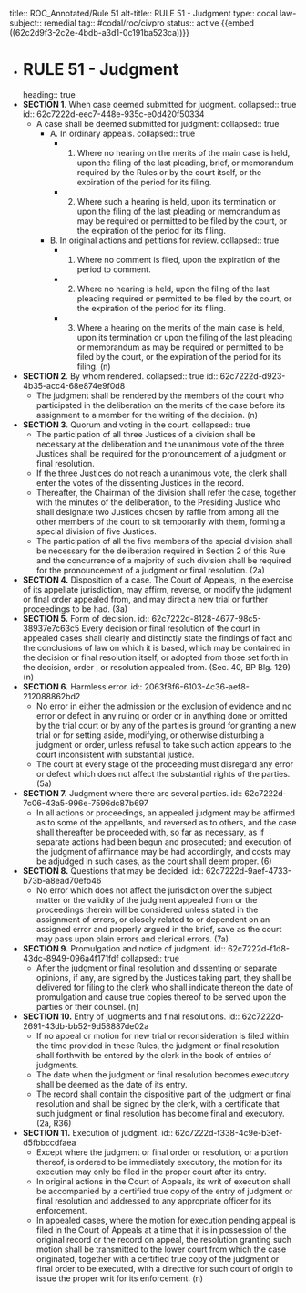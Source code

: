 title:: ROC_Annotated/Rule 51
alt-title:: RULE 51 - Judgment
type:: codal
law-subject:: remedial
tag:: #codal/roc/civpro
status:: active
{{embed ((62c2d9f3-2c2e-4bdb-a3d1-0c191ba523ca))}}

- # RULE 51 - Judgment
  heading:: true
- **SECTION 1**. When case deemed submitted for judgment.
  collapsed:: true
  id:: 62c7222d-eec7-448e-935c-e0d420f50334
	- A case shall be deemed submitted for judgment:
	  collapsed:: true
		- A. In ordinary appeals.
		  collapsed:: true
			- 1) Where no hearing on the merits of the main case is held, upon the filing of the last pleading, brief, or memorandum required by the Rules or by the court itself, or the expiration of the period for its filing.
			- 2) Where such a hearing is held, upon its termination or upon the filing of the last pleading or memorandum as may be required or permitted to be filed by the court, or the expiration of the period for its filing.
		- B. In original actions and petitions for review.
		  collapsed:: true
			- 1) Where no comment is filed, upon the expiration of the period to comment.
			- 2) Where no hearing is held, upon the filing of the last pleading required or permitted to be filed by the court, or the expiration of the period for its filing.
			- 3) Where a hearing on the merits of the main case is held, upon its termination or upon the filing of the last pleading or memorandum as may be required or permitted to be filed by the court, or the expiration of the period for its filing. (n)
- **SECTION 2**. By whom rendered.
  collapsed:: true
  id:: 62c7222d-d923-4b35-acc4-68e874e9f0d8
	- The judgment shall be rendered by the members of the court who participated in the deliberation on the merits of the case before its assignment to a member for the writing of the decision. (n)
- **SECTION 3**. Quorum and voting in the court.
  collapsed:: true
	- The participation of all three Justices of a division shall be necessary at the deliberation and the unanimous vote of the three Justices shall be required for the pronouncement of a judgment or final resolution.
	- If the three Justices do not reach a unanimous vote, the clerk shall enter the votes of the dissenting Justices in the record.
	- Thereafter, the Chairman of the division shall refer the case, together with the minutes of the deliberation, to the Presiding Justice who shall designate two Justices chosen by raffle from among all the other members of the court to sit temporarily with them, forming a special division of five Justices.
	- The participation of all the five members of the special division shall be necessary for the deliberation required in Section 2 of this Rule and the concurrence of a majority of such division shall be required for the pronouncement of a judgment or final resolution. (2a)
- **SECTION 4.** Disposition of a case. 
  The Court of Appeals, in the exercise of its appellate jurisdiction, may affirm, reverse, or modify the judgment or final order appealed from, and may direct a new trial or further proceedings to be had. (3a)
- **SECTION 5.** Form of decision.
  id:: 62c7222d-8128-4677-98c5-38937e7c63c5
  Every decision or final resolution of the court in appealed cases shall clearly and distinctly state the findings of fact and the conclusions of law on which it is based, which may be contained in the decision or final resolution itself, or adopted from those set forth in the decision, order , or resolution appealed from. (Sec. 40, BP Blg. 129) (n)
- **SECTION 6.** Harmless error.
  id:: 2063f8f6-6103-4c36-aef8-212088862bd2
	- No error in either the admission or the exclusion of evidence and no error or defect in any ruling or order or in anything done or omitted by the trial court or by any of the parties is ground for granting a new trial or for setting aside, modifying, or otherwise disturbing a judgment or order, unless refusal to take such action appears to the court inconsistent with substantial justice.
	- The court at every stage of the proceeding must disregard any error or defect which does not affect the substantial rights of the parties. (5a)
- **SECTION 7.** Judgment where there are several parties.
  id:: 62c7222d-7c06-43a5-996e-7596dc87b697
	- In all actions or proceedings, an appealed judgment may be affirmed as to some of the appellants, and reversed as to others, and the case shall thereafter be proceeded with, so far as necessary, as if separate actions had been begun and prosecuted; and execution of the judgment of affirmance may be had accordingly, and costs may be adjudged in such cases, as the court shall deem proper. (6)
- **SECTION 8.** Questions that may be decided.
  id:: 62c7222d-9aef-4733-b73b-a8ead70efb46
	- No error which does not affect the jurisdiction over the subject matter or the validity of the judgment appealed from or the proceedings therein will be considered unless stated in the assignment of errors, or closely related to or dependent on an assigned error and properly argued in the brief, save as the court may pass upon plain errors and clerical errors. (7a)
- **SECTION 9.** Promulgation and notice of judgment.
  id:: 62c7222d-f1d8-43dc-8949-096a4f171fdf
  collapsed:: true
	- After the judgment or final resolution and dissenting or separate opinions, if any, are signed by the Justices taking part, they shall be delivered for filing to the clerk who shall indicate thereon the date of promulgation and cause true copies thereof to be served upon the parties or their counsel. (n)
- **SECTION 10.** Entry of judgments and final resolutions.
  id:: 62c7222d-2691-43db-bb52-9d58887de02a
	- If no appeal or motion for new trial or reconsideration is filed within the time provided in these Rules, the judgment or final resolution shall forthwith be entered by the clerk in the book of entries of judgments.
	- The date when the judgment or final resolution becomes executory shall be deemed as the date of its entry.
	- The record shall contain the dispositive part of the judgment or final resolution and shall be signed by the clerk, with a certificate that such judgment or final resolution has become final and executory. (2a, R36)
- **SECTION 11.** Execution of judgment.
  id:: 62c7222d-f338-4c9e-b3ef-d5fbbccdfaea
	- Except where the judgment or final order or resolution, or a portion thereof, is ordered to be immediately executory, the motion for its execution may only be filed in the proper court after its entry.
	- In original actions in the Court of Appeals, its writ of execution shall be accompanied by a certified true copy of the entry of judgment or final resolution and addressed to any appropriate officer for its enforcement.
	- In appealed cases, where the motion for execution pending appeal is filed in the Court of Appeals at a time that it is in possession of the original record or the record on appeal, the resolution granting such motion shall be transmitted to the lower court from which the case originated, together with a certified true copy of the judgment or final order to be executed, with a directive for such court of origin to issue the proper writ for its enforcement. (n)